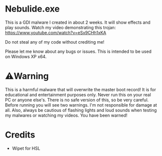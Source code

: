 # Nebulide.exe
This is a GDI malware I created in about 2 weeks. It will show effects and play sounds. Watch my video demonstrating this trojan: https://www.youtube.com/watch?v=eSx9CHh1xKA

Do not steal any of my code without crediting me!

Please let me know about any bugs or issues. This is intended to be used on Windows XP x64.

# ⚠️Warning
This is a harmful malware that will overwrite the master boot record! It is for educational and entertainment purposes only. Never run this on your real PC or anyone else's. There is no safe version of this, so be very careful. Before running you will see two warnings. I'm not responsible for damage at all. Also, always be cautious of flashing lights and loud sounds when testing my malwares or watching my videos. You have been warned!

# Credits
- Wipet for HSL



